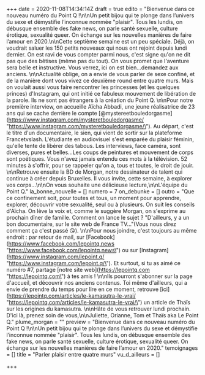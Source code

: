 +++
date = 2020-11-08T14:34:14Z
draft = true
edito = "Bienvenue dans ce nouveau numéro du Point Q !\n\nUn petit bijou qui te plonge dans l’univers du sexe et démystifie l’inconnue nommée \"plaisir\". Tous les lundis, on débusque ensemble des fake news, on parle santé sexuelle, culture érotique, sexualité queer. On échange sur les nouvelles manières de faire l’amour en 2020.\n\nCette septième semaine est un peu spéciale. Déjà, on voudrait saluer les 150 petits nouveaux qui nous ont rejoint depuis lundi dernier. On est ravi de vous compter parmi nous, c'est signe qu'on ne dit pas que des bêtises (même pas du tout). On vous promet que l'aventure sera belle et instructive. Vous verrez, ici on est bien...demandez aux anciens. \n\nActualité oblige, on a envie de vous parler de sexe confiné, et de la manière dont vous vivez ce deuxième round entre quatre murs. Mais on voulait aussi vous faire rencontrer les princesses (et les quelques princes) d'Instagram, qui ont initié ce fabuleux mouvement de libération de la parole. Ils ne sont pas étrangers à la création du Point Q. \n\nPour notre première interview, on accueille Aïcha Abbadi, une jeune réalisatrice de 23 ans qui se cache derrière le compte [@mystereetbouledorgasme](https://www.instagram.com/mysteretbouledorgasme/ \"https://www.instagram.com/mysteretbouledorgasme/\"). Au départ, c'est le titre d'un documentaire, le sien, qui vient de sortir sur la plateforme Francetvslash. L'étudiante en audiovisuel s'est emparée du plaisir féminin, qu'elle tente de libérer des tabous. Les interviews, face caméra, sont diverses, pures et belles...Les coups de peintures et mouvement de corps sont poétiques. Vous n'avez jamais entendu ces mots à la télévision. 52 minutes à s'offrir, pour se rappeler qu'on a, tous et toutes, le droit de jouir. \n\nRetrouve ensuite la BD de Morgan, notre dessinateur de talent qui continue à créer depuis Bruxelles. Il vous invite, cette semaine, à explorer vos corps...\n\nOn vous souhaite une délicieuse lecture,\n\nL'équipe du Point Q."
la_bonne_nouvelle = []
numero = 7
on_debunke = []
outro = "Que ce confinement soit, pour toutes et tous, un moment pour apprendre, explorer, découvrir votre sexualité, seul ou à plusieurs. On suit les conseils d'Aïcha. On lève la voix et, comme le suggère Morgan, on s'exprime au prochain dîner de famille. Comment on lance le sujet ? \"D'ailleurs, y a un bon documentaire, sur le site web de France TV...\"(Vous nous direz comment ça c'est passé 😘). \n\nPour nous joindre, c'est toujours au même endroit : par retour de mail, sur [Facebook](https://www.facebook.com/lepointq.news \"https://www.facebook.com/lepointq.news\") ou sur [Instagram](https://www.instagram.com/lepoint.q/ \"https://www.instagram.com/lepoint.q/\"). Et surtout, si tu as aimé ce numéro #7, partage [notre site web](https://lepointq.com \"https://lepointq.com\") à tes amis ! \n\nIls pourront s'abonner sur la page d'accueil, et découvrir nos anciens contenus. Toi même d'ailleurs, qui a envie de prendre du temps pour lire en ce moment, retrouve [ici](https://lepointq.com/articles/le-kamasutra-le-vrai/ \"https://lepointq.com/articles/le-kamasutra-le-vrai/\") un article de Thaïs sur les origines du kamasutra. \n\nHâte de vous retrouver lundi prochain. D'ici là, prenez soin de vous,\n\nJuliette, Orianne, Tom et Thaïs aka Le Point Q."
plume_morgan = ""
preview = "Bienvenue dans ce nouveau numéro du Point Q !\n\nUn petit bijou qui te plonge dans l’univers du sexe et démystifie l’inconnue nommée \"plaisir\". Tous les lundis, on débusque ensemble des fake news, on parle santé sexuelle, culture érotique, sexualité queer. On échange sur les nouvelles manières de faire l’amour en 2020."
temoignages = []
title = "Parler plaisir entre quatre murs"
vu_d_ailleurs = []

+++
